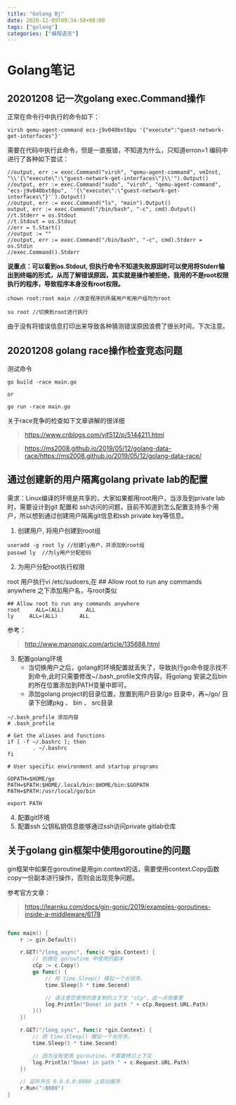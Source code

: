 ```yaml
---
title: "Golang Bj"
date: 2020-12-09T09:34:58+08:00
tags: ["golang"]
categories: ["编程语言"]
---
```


# Golang笔记

## 20201208 记一次golang exec.Command操作

正常在命令行中执行的命令如下：
```
virsh qemu-agent-command ecs-j9v040bxt8pu '{"execute":"guest-network-get-interfaces"}'
```
需要在代码中执行此命令，但是一直报错，不知道为什么，只知道erron=1
编码中进行了各种如下尝试：
```
//output, err := exec.Command("virsh", "qemu-agent-command", vmInst, "\\'{\"execute\":\"guest-network-get-interfaces\"}\\'").Output()
//output, err := exec.Command("sudo", "virsh", "qemu-agent-command", "ecs-j9v040bxt8pu", `'{\"execute\":\"guest-network-get-interfaces\"}'`).Output()
//output, err := exec.Command("ls", "main").Output()
output, err := exec.Command("/bin/bash", "-c", cmd).Output()
//t.Stderr = os.Stdout
//t.Stdout = os.Stdout
//err = t.Start()
//output := ""
//output, err := exec.Command("/bin/bash", "-c", cmd).Stderr = os.Stdin
//exec.Command().Stderr
```
**说重点：可以看到os.Stdout, 但执行命令不知道失败原因时可以使用将Stderr输出到终端的形式，从而了解错误原因，其实就是操作被拒绝，我用的不是root权限执行的程序，导致程序本身没有root权限。**

```
chown root:root main //改变程序的所属用户和用户组均为root

su root //切换到root进行执行
```
由于没有将错误信息打印出来导致各种猜测错误原因浪费了很长时间，下次注意。

## 20201208 golang race操作检查竞态问题

测试命令
```
go build -race main.go

or

go run -race main.go
```
关于race竞争的检查如下文章讲解的很详细

> https://www.cnblogs.com/yjf512/p/5144211.html 

> https://ms2008.github.io/2019/05/12/golang-data-race/https://ms2008.github.io/2019/05/12/golang-data-race/


## 通过创建新的用户隔离golang private lab的配置
需求：Linux编译的环境是共享的，大家如果都用root用户，当涉及到private lab时，需要设计到git 配置和 ssh访问的问题，目前不知道到怎么配置支持多个用户，所以想到通过创建用户隔离git信息和ssh private key等信息。

1. 创建用户, 将用户创建到root组

```
useradd -g root ly //创建ly用户，并添加到root组
passwd ly  //为ly用户分配密码
```

2. 为用户分配root执行权限

root 用户执行vi /etc/sudoers,在 ## Allow root to run any commands anywhere 之下添加用户名，与root类似
```
## Allow root to run any commands anywhere
root     ALL=(ALL)       ALL
ly     ALL=(ALL)       ALL
```
参考：
> http://www.manongjc.com/article/135688.html

3. 配置golang环境
	- 当切换用户之后，golang的环境配置就丢失了，导致执行go命令提示找不到命令,此时只需要修改~/.bash_profile文件内容，将golang 安装之后bin的所在位置添加到PATH变量中即可。
	- 添加golang project的目录位置，放置到用户目录/go 目录中，再~/go/ 目录下创建pkg 、 bin 、 src目录

```
~/.bash_profile 添加内容
# .bash_profile

# Get the aliases and functions
if [ -f ~/.bashrc ]; then
        . ~/.bashrc
fi

# User specific environment and startup programs

GOPATH=$HOME/go
PATH=$PATH:$HOME/.local/bin:$HOME/bin:$GOPATH
PATH=$PATH:/usr/local/go/bin

export PATH
```

4. 配置git环境
5. 配置ssh 公钥私钥信息能够通过ssh访问private gitlab仓库

## 关于golang gin框架中使用goroutine的问题

gin框架中如果在goroutine是用gin.context的话，需要使用context.Copy函数copy一份副本进行操作，否则会出现竞争问题。

参考官方文章：
> https://learnku.com/docs/gin-gonic/2019/examples-goroutines-inside-a-middleware/6178 
```go

func main() {
    r := gin.Default()

    r.GET("/long_async", func(c *gin.Context) {
        // 创建在 goroutine 中使用的副本
        cCp := c.Copy()
        go func() {
            // 用 time.Sleep() 模拟一个长任务。
            time.Sleep(5 * time.Second)

            // 请注意您使用的是复制的上下文 "cCp"，这一点很重要
            log.Println("Done! in path " + cCp.Request.URL.Path)
        }()
    })

    r.GET("/long_sync", func(c *gin.Context) {
        // 用 time.Sleep() 模拟一个长任务。
        time.Sleep(5 * time.Second)

        // 因为没有使用 goroutine，不需要拷贝上下文
        log.Println("Done! in path " + c.Request.URL.Path)
    })

    // 监听并在 0.0.0.0:8080 上启动服务
    r.Run(":8080")
}
```



